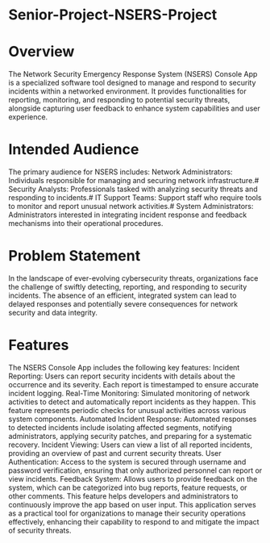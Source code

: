 # Senior-Project-NSERS-Project
# Overview
The Network Security Emergency Response System (NSERS) Console App is a specialized software tool designed to manage and respond to security incidents within a networked environment. It provides functionalities for reporting, monitoring, and responding to potential security threats, alongside capturing user feedback to enhance system capabilities and user experience.
# Intended Audience
The primary audience for NSERS includes:
Network Administrators: Individuals responsible for managing and securing network infrastructure.#
Security Analysts: Professionals tasked with analyzing security threats and responding to incidents.#
IT Support Teams: Support staff who require tools to monitor and report unusual network activities.#
System Administrators: Administrators interested in integrating incident response and feedback mechanisms into their operational procedures.
# Problem Statement
In the landscape of ever-evolving cybersecurity threats, organizations face the challenge of swiftly detecting, reporting, and responding to security incidents. The absence of an efficient, integrated system can lead to delayed responses and potentially severe consequences for network security and data integrity.
# Features
The NSERS Console App includes the following key features:
Incident Reporting: Users can report security incidents with details about the occurrence and its severity. Each report is timestamped to ensure accurate incident logging.
Real-Time Monitoring: Simulated monitoring of network activities to detect and automatically report incidents as they happen. This feature represents periodic checks for unusual activities across various system components.
Automated Incident Response: Automated responses to detected incidents include isolating affected segments, notifying administrators, applying security patches, and preparing for a systematic recovery.
Incident Viewing: Users can view a list of all reported incidents, providing an overview of past and current security threats.
User Authentication: Access to the system is secured through username and password verification, ensuring that only authorized personnel can report or view incidents.
Feedback System: Allows users to provide feedback on the system, which can be categorized into bug reports, feature requests, or other comments. This feature helps developers and administrators to continuously improve the app based on user input.
This application serves as a practical tool for organizations to manage their security operations effectively, enhancing their capability to respond to and mitigate the impact of security threats.
